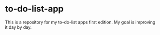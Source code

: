 # to-do-list-app
This is a repository for my to-do-list apps first edition. My goal is improving it day by day.
